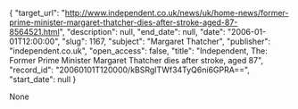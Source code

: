 {
  "target_url": "http://www.independent.co.uk/news/uk/home-news/former-prime-minister-margaret-thatcher-dies-after-stroke-aged-87-8564521.html", 
  "description": null, 
  "end_date": null, 
  "date": "2006-01-01T12:00:00", 
  "slug": 1167, 
  "subject": "Margaret Thatcher", 
  "publisher": "independent.co.uk", 
  "open_access": false, 
  "title": "Independent, The: Former Prime Minister Margaret Thatcher dies after stroke, aged 87", 
  "record_id": "20060101T120000/kBSRgITWf34TyQ6ni6GPRA==", 
  "start_date": null
}

None